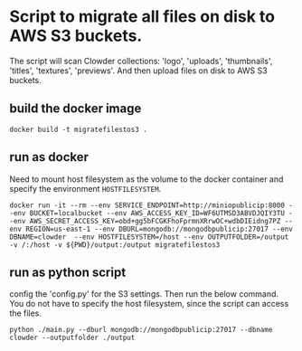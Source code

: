 # Script to migrate all files on disk to AWS S3 buckets.


The script will scan Clowder collections: 'logo', 'uploads', 'thumbnails', 'titles', 'textures', 'previews'. And then upload files on disk to AWS S3 buckets.

## build the docker image
```
docker build -t migratefilestos3 .
```

## run as docker
Need to mount host filesystem as the volume to the docker container and specify the environment `HOSTFILESYSTEM`. 
```
docker run -it --rm --env SERVICE_ENDPOINT=http://miniopublicip:8000 --env BUCKET=localbucket --env AWS_ACCESS_KEY_ID=WF6UTMSD3ABVDJQIY3TU --env AWS_SECRET_ACCESS_KEY=obd+gg5bFCGKFhoFprmnXRrwOC+wdbDIEidng7PZ --env REGION=us-east-1 --env DBURL=mongodb://mongodbpublicip:27017 --env DBNAME=clowder  --env HOSTFILESYSTEM=/host --env OUTPUTFOLDER=/output -v /:/host -v ${PWD}/output:/output migratefilestos3
```

## run as python script

config the 'config.py' for the S3 settings. Then run the below command. You do not have to specify the host filesystem, since the script can access the files.

```
python ./main.py --dburl mongodb://mongodbpublicip:27017 --dbname clowder --outputfolder ./output 
```